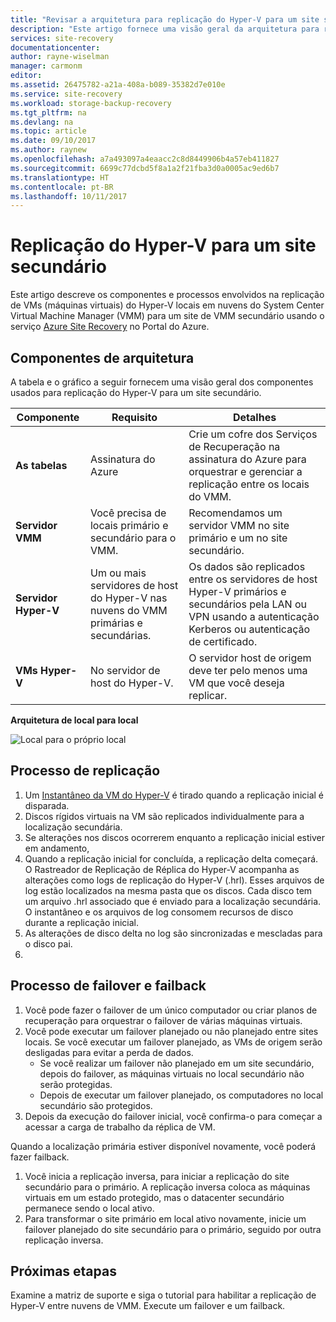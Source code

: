 ```yaml
---
title: "Revisar a arquitetura para replicação do Hyper-V para um site secundário com o Azure Site Recovery | Microsoft Docs"
description: "Este artigo fornece uma visão geral da arquitetura para replicação de VMs Hyper-V locais em um VMM do System Center secundário com o Azure Site Recovery."
services: site-recovery
documentationcenter: 
author: rayne-wiselman
manager: carmonm
editor: 
ms.assetid: 26475782-a21a-408a-b089-35382d7e010e
ms.service: site-recovery
ms.workload: storage-backup-recovery
ms.tgt_pltfrm: na
ms.devlang: na
ms.topic: article
ms.date: 09/10/2017
ms.author: raynew
ms.openlocfilehash: a7a493097a4eaacc2c8d8449906b4a57eb411827
ms.sourcegitcommit: 6699c77dcbd5f8a1a2f21fba3d0a0005ac9ed6b7
ms.translationtype: HT
ms.contentlocale: pt-BR
ms.lasthandoff: 10/11/2017
---
```

# <a name="hyper-v-replication-to-a-secondary-site"></a>Replicação do Hyper-V para um site secundário

Este artigo descreve os componentes e processos envolvidos na replicação de VMs (máquinas virtuais) do Hyper-V locais em nuvens do System Center Virtual Machine Manager (VMM) para um site de VMM secundário usando o serviço [Azure Site Recovery](site-recovery-overview.md) no Portal do Azure.


## <a name="architectural-components"></a>Componentes de arquitetura

A tabela e o gráfico a seguir fornecem uma visão geral dos componentes usados para replicação do Hyper-V para um site secundário.

**Componente** | **Requisito** | **Detalhes**
--- | --- | ---
**As tabelas** | Assinatura do Azure | Crie um cofre dos Serviços de Recuperação na assinatura do Azure para orquestrar e gerenciar a replicação entre os locais do VMM.
**Servidor VMM** | Você precisa de locais primário e secundário para o VMM. | Recomendamos um servidor VMM no site primário e um no site secundário.
**Servidor Hyper-V** |  Um ou mais servidores de host do Hyper-V nas nuvens do VMM primárias e secundárias. | Os dados são replicados entre os servidores de host Hyper-V primários e secundários pela LAN ou VPN usando a autenticação Kerberos ou autenticação de certificado.  
**VMs Hyper-V** | No servidor de host do Hyper-V. | O servidor host de origem deve ter pelo menos uma VM que você deseja replicar.

**Arquitetura de local para local**

![Local para o próprio local](./media/concepts-hyper-v-to-secondary-architecture/arch-onprem-onprem.png)

## <a name="replication-process"></a>Processo de replicação

1. Um [Instantâneo da VM do Hyper-V](https://technet.microsoft.com/library/dd560637.aspx) é tirado quando a replicação inicial é disparada.
2. Discos rígidos virtuais na VM são replicados individualmente para a localização secundária.
3. Se alterações nos discos ocorrerem enquanto a replicação inicial estiver em andamento, 
4. Quando a replicação inicial for concluída, a replicação delta começará. O Rastreador de Replicação de Réplica do Hyper-V acompanha as alterações como logs de replicação do Hyper-V (.hrl). Esses arquivos de log estão localizados na mesma pasta que os discos. Cada disco tem um arquivo .hrl associado que é enviado para a localização secundária. O instantâneo e os arquivos de log consomem recursos de disco durante a replicação inicial.
5. As alterações de disco delta no log são sincronizadas e mescladas para o disco pai.
6. 

## <a name="failover-and-failback-process"></a>Processo de failover e failback

1. Você pode fazer o failover de um único computador ou criar planos de recuperação para orquestrar o failover de várias máquinas virtuais.
2. Você pode executar um failover planejado ou não planejado entre sites locais. Se você executar um failover planejado, as VMs de origem serão desligadas para evitar a perda de dados.
    - Se você realizar um failover não planejado em um site secundário, depois do failover, as máquinas virtuais no local secundário não serão protegidas.
    - Depois de executar um failover planejado, os computadores no local secundário são protegidos.
3. Depois da execução do failover inicial, você confirma-o para começar a acessar a carga de trabalho da réplica de VM.

Quando a localização primária estiver disponível novamente, você poderá fazer failback.

1. Você inicia a replicação inversa, para iniciar a replicação do site secundário para o primário. A replicação inversa coloca as máquinas virtuais em um estado protegido, mas o datacenter secundário permanece sendo o local ativo.
2. Para transformar o site primário em local ativo novamente, inicie um failover planejado do site secundário para o primário, seguido por outra replicação inversa.



## <a name="next-steps"></a>Próximas etapas

Examine a matriz de suporte e siga o tutorial para habilitar a replicação de Hyper-V entre nuvens de VMM.
Execute um failover e um failback.
